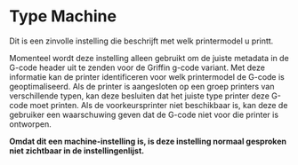 Type Machine
====
Dit is een zinvolle instelling die beschrijft met welk printermodel u printt.

Momenteel wordt deze instelling alleen gebruikt om de juiste metadata in de G-code header uit te zenden voor de Griffin g-code variant. Met deze informatie kan de printer identificeren voor welk printermodel de G-code is geoptimaliseerd. Als de printer is aangesloten op een groep printers van verschillende typen, kan deze besluiten dat het juiste type printer deze G-code moet printen. Als de voorkeursprinter niet beschikbaar is, kan deze de gebruiker een waarschuwing geven dat de G-code niet voor die printer is ontworpen.

**Omdat dit een machine-instelling is, is deze instelling normaal gesproken niet zichtbaar in de instellingenlijst.**